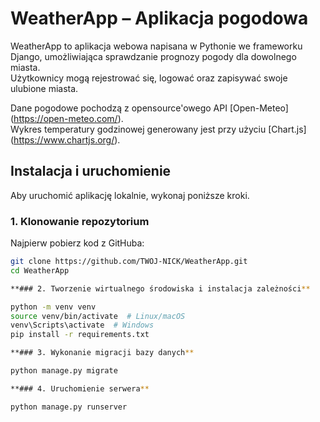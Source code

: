 # WeatherApp – Aplikacja pogodowa

WeatherApp to aplikacja webowa napisana w Pythonie we frameworku Django, umożliwiająca sprawdzanie prognozy pogody dla dowolnego miasta.  
Użytkownicy mogą rejestrować się, logować oraz zapisywać swoje ulubione miasta.  

Dane pogodowe pochodzą z opensource'owego API [Open-Meteo] (https://open-meteo.com/).  
Wykres temperatury godzinowej generowany jest przy użyciu  [Chart.js] (https://www.chartjs.org/).  

## Instalacja i uruchomienie

Aby uruchomić aplikację lokalnie, wykonaj poniższe kroki.

### 1. Klonowanie repozytorium
Najpierw pobierz kod z GitHuba:

```bash
git clone https://github.com/TWOJ-NICK/WeatherApp.git
cd WeatherApp

**### 2. Tworzenie wirtualnego środowiska i instalacja zależności**

python -m venv venv
source venv/bin/activate  # Linux/macOS
venv\Scripts\activate  # Windows
pip install -r requirements.txt

**### 3. Wykonanie migracji bazy danych**

python manage.py migrate

**### 4. Uruchomienie serwera**

python manage.py runserver

